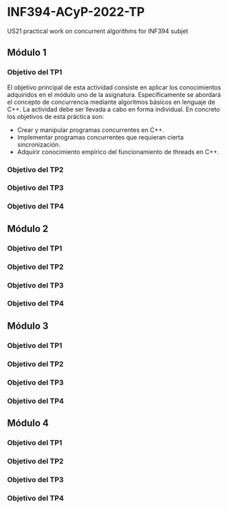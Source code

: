 # INF394-ACyP-2022-TP
US21 practical work on concurrent algorithms for INF394 subjet
## Módulo 1
### Objetivo del TP1
El objetivo principal de esta actividad consiste en aplicar los conocimientos adquiridos en el módulo uno de la asignatura. Específicamente se abordará el concepto de concurrencia mediante algoritmos básicos en lenguaje de C++. La actividad debe ser llevada a cabo en forma individual.
En concreto los objetivos de esta práctica son:
* Crear y manipular programas concurrentes en C++.
* Implementar programas concurrentes que requieran cierta sincronización.
* Adquirir conocimiento empírico del funcionamiento de threads en C++.
### Objetivo del TP2
### Objetivo del TP3
### Objetivo del TP4
## Módulo 2
### Objetivo del TP1
### Objetivo del TP2
### Objetivo del TP3
### Objetivo del TP4
## Módulo 3
### Objetivo del TP1
### Objetivo del TP2
### Objetivo del TP3
### Objetivo del TP4
## Módulo 4
### Objetivo del TP1
### Objetivo del TP2
### Objetivo del TP3
### Objetivo del TP4